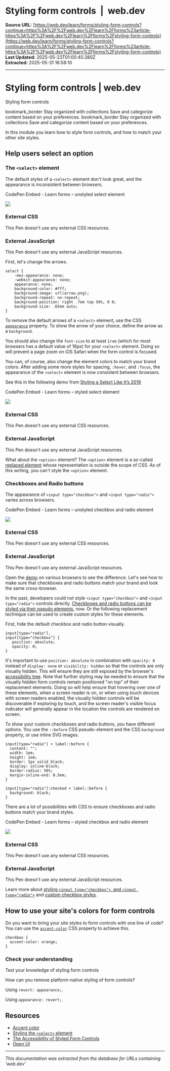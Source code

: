 # Styling form controls  |  web.dev

**Source URL:** [https://web.dev/learn/forms/styling-form-controls?continue=https%3A%2F%2Fweb.dev%2Flearn%2Fforms%23article-https%3A%2F%2Fweb.dev%2Flearn%2Fforms%2Fstyling-form-controls](https://web.dev/learn/forms/styling-form-controls?continue=https%3A%2F%2Fweb.dev%2Flearn%2Fforms%23article-https%3A%2F%2Fweb.dev%2Flearn%2Fforms%2Fstyling-form-controls)  
**Last Updated:** 2025-05-23T01:00:40.380Z  
**Extracted:** 2025-05-31 16:58:10

---

# Styling form controls | web.dev

Styling form controls

bookmark\_border Stay organized with collections Save and categorize content based on your preferences. bookmark\_border Stay organized with collections Save and categorize content based on your preferences.

In this module you learn how to style form controls, and how to match your other site styles.

## Help users select an option

### The `<select>` element

The default styles of a `<select>` element don't look great, and the appearance is inconsistent between browsers.

  CodePen Embed - Learn forms – unstyled select element  

[![](https://assets.codepen.io/5928893/internal/avatars/users/default.png?fit=crop&format=auto&height=256&version=1616020020&width=256)](https://codepen.io/web-dot-dev)

### External CSS

This Pen doesn't use any external CSS resources.

### External JavaScript

This Pen doesn't use any external JavaScript resources.

First, let's change the arrows.

```
select {
    -moz-appearance: none;
    -webkit-appearance: none;
    appearance: none;
    background-color: #fff;
    background-image: url(arrow.png);
    background-repeat: no-repeat;
    background-position: right .7em top 50%, 0 0;
    background-size: .65em auto;
}
```

To remove the default arrows of a `<select>` element, use the CSS [`appearance`](https://developer.mozilla.org/docs/Web/CSS/appearance) property. To show the arrow of your choice, define the arrow as a `background`.

You should also change the `font-size` to at least `1rem` (which for most browsers has a default value of 16px) for your `<select>` element. Doing so will prevent a page zoom on iOS Safari when the form control is focused.

You can, of course, also change the element colors to match your brand colors. After adding some more styles for spacing, `:hover`, and `:focus`, the appearance of the `<select>` element is now consistent between browsers.

See this in the following demo from [Styling a Select Like It’s 2019](https://www.filamentgroup.com/lab/select-css.html)

  CodePen Embed - Learn forms – styled select element  

[![](https://assets.codepen.io/5928893/internal/avatars/users/default.png?fit=crop&format=auto&height=256&version=1616020020&width=256)](https://codepen.io/web-dot-dev)

### External CSS

This Pen doesn't use any external CSS resources.

### External JavaScript

This Pen doesn't use any external JavaScript resources.

What about the `<option>` element? The `<option>` element is a so-called [replaced element](https://developer.mozilla.org/docs/Web/CSS/Replaced_element) whose representation is outside the scope of CSS. As of this writing, you can't style the `<option>` element.

### Checkboxes and Radio buttons

The appearance of `<input type="checkbox">` and `<input type="radio">` varies across browsers.

  CodePen Embed - Learn forms – unstyled checkbox and radio element  

[![](https://assets.codepen.io/5928893/internal/avatars/users/default.png?fit=crop&format=auto&height=256&version=1616020020&width=256)](https://codepen.io/web-dot-dev)

### External CSS

This Pen doesn't use any external CSS resources.

### External JavaScript

This Pen doesn't use any external JavaScript resources.

Open the [demo](https://codepen.io/web-dot-dev/pen/74d28931d0c0e9aacc89f62380f365e4) on various browsers to see the difference. Let's see how to make sure that checkboxes and radio buttons match your brand and look the same cross-browser.

In the past, developers could not style `<input type="checkbox">` and `<input type="radio">` controls directly. [Checkboxes and radio buttons can be styled via their pseudo elements](https://www.scottohara.me/blog/2021/09/24/custom-radio-checkbox-again.html), now. Or the following replacement technique can be used to create custom styles for these elements.

First, hide the default checkbox and radio button visually.

```
input[type="radio"],
input[type="checkbox"] {
   position: absolute;
   opacity: 0;
}
```

It's important to use `position: absolute` in combination with `opacity: 0` instead of `display: none` or `visibility: hidden` so that the controls are only visually hidden. This will ensure they are still exposed by the browser's [accessibility tree](https://web.dev/articles/the-accessibility-tree). Note that further styling may be needed to ensure that the visually hidden form controls remain positioned "on top" of their replacement elements. Doing so will help ensure that hovering over one of these elements, when a screen reader is on, or when using touch devices with screen readers enabled, the visually hidden controls will be discoverable if exploring by touch, and the screen reader's visible focus indicator will generally appear in the location the controls are rendered on screen.

To show your custom checkboxes and radio buttons, you have different options. You use the `::before` CSS pseudo-element and the CSS `background` property, or use inline SVG images.

```
input[type="radio"] + label::before {
  content: "";
  width: 1em;
  height: 1em;
  border: 1px solid black;
  display: inline-block;
  border-radius: 50%;
  margin-inline-end: 0.5em;
}

input[type="radio"]:checked + label::before {
  background: black;
}
```

There are a lot of possibilities with CSS to ensure checkboxes and radio buttons match your brand styles.

  CodePen Embed - Learn forms – styled checkbox and radio element  

[![](https://assets.codepen.io/5928893/internal/avatars/users/default.png?fit=crop&format=auto&height=256&version=1616020020&width=256)](https://codepen.io/web-dot-dev)

### External CSS

This Pen doesn't use any external CSS resources.

### External JavaScript

This Pen doesn't use any external JavaScript resources.

Learn more about [styling `<input type="checkbox">`, and `<input type="radio">`](https://www.sarasoueidan.com/blog/inclusively-hiding-and-styling-checkboxes-and-radio-buttons/) and [custom checkbox styles](https://moderncss.dev/pure-css-custom-checkbox-style/).

## How to use your site's colors for form controls

Do you want to bring your site styles to form controls with one line of code? You can use the [`accent-color`](https://web.dev/articles/accent-color) CSS property to achieve this.

```
checkbox {
  accent-color: orange;
}
```

### Check your understanding

Test your knowledge of styling form controls

How can you remove platform-native styling of form controls?

Using `revert: appearance;`.

Using `appearance: revert;`.

## Resources

*   [Accent color](https://web.dev/articles/accent-color)
*   [Styling the `<select>` element](https://www.filamentgroup.com/lab/select-css.html)
*   [The Accessibility of Styled Form Controls](https://scottaohara.github.io/a11y_styled_form_controls/)
*   [Open UI](https://open-ui.org/)

---

*This documentation was extracted from the database for URLs containing 'web.dev'*
